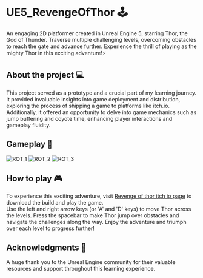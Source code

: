 # UE5_RevengeOfThor 🕹️ <br>
An engaging 2D platformer created in Unreal Engine 5, starring Thor, the God of Thunder. Traverse multiple challenging levels, overcoming obstacles to reach the gate and advance further. Experience the thrill of playing as the mighty Thor in this exciting adventure!⚡️<br>

## About the project 💻 <br>
This project served as a prototype and a crucial part of my learning journey. It provided invaluable insights into game deployment and distribution, exploring the process of shipping a game to platforms like itch.io.<br>
Additionally, it offered an opportunity to delve into game mechanics such as jump buffering and coyote time, enhancing player interactions and gameplay fluidity.<br>

## Gameplay 🌟 <br>
![ROT_1](https://github.com/BeHaVeZ/UE5_RevengeOfThor/assets/56305376/c82c3e62-214f-4ca1-9316-a2cc6292d761)
![ROT_2](https://github.com/BeHaVeZ/UE5_RevengeOfThor/assets/56305376/1fa5b28c-37c3-45d0-a33b-2edec668008d)
![ROT_3](https://github.com/BeHaVeZ/UE5_RevengeOfThor/assets/56305376/c5c46ff9-c994-4434-bea4-60bd0a6aa21f)


## How to play 🎮<br>
To experience this exciting adventure, visit [Revenge of thor itch io page](https://behavez.itch.io/revenge-of-thor) to download the build and play the game.<br>
Use the left and right arrow keys (or 'A' and 'D' keys) to move Thor across the levels. Press the spacebar to make Thor jump over obstacles and navigate the challenges along the way. Enjoy the adventure and triumph over each level to progress further! 

## Acknowledgments 🙌
A huge thank you to the Unreal Engine community for their valuable resources and support throughout this learning experience.<br>
